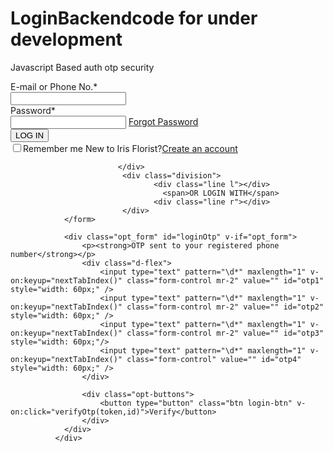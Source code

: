 # LoginBackendcode for under development 
Javascript Based auth otp security
<form id="loginForm" class="form" @submit="loginCustomer" method="post" v-if="!opt_form">
                            <div class="form-group">
                                <label for="username">E-mail or Phone No.<span class="required">*</span></label><br>
                                <input type="text" v-model="uname"  class="form-control" >
                            </div>
                            <div class="form-group">
                                <label for="password">Password<span class="required">*</span></label><br>
                                <input type="password" v-model="password" class="form-control" >
                                <label for="lost-password" class="lost-password"><i class="fa fa-lock" aria-hidden="true"></i><a href="#" data-toggle="modal" data-target="#forgotpwmodal" data-dismiss="modal">Forgot Password</a></label>
                            </div>
                            <div class="form-group">
                                <input type="submit" name="submit" class="btn login-btn btn-block" value="LOG IN">
                             </div>
                             <div class="form-group">
                                <label for="remember-me"><span><input name="remember-me" type="checkbox"/></span><span class="remember-me">Remember me</span></label>
                                <label for="new-account" class="new-account">New to Iris Florist?<a href="#" data-toggle="modal" data-target="#signupmodal" data-dismiss="modal">Create an account</a></label>
                                
                            </div>
                             <div class="division">
                                    <div class="line l"></div>
                                      <span>OR LOGIN WITH</span>
                                    <div class="line r"></div>
                             </div>
                </form>
                
                <div class="opt_form" id="loginOtp" v-if="opt_form">
                    <p><strong>OTP sent to your registered phone number</strong></p>
                    <div class="d-flex">
                        <input type="text" pattern="\d*" maxlength="1" v-on:keyup="nextTabIndex()" class="form-control mr-2" value="" id="otp1" style="width: 60px;" />
                        <input type="text" pattern="\d*" maxlength="1" v-on:keyup="nextTabIndex()" class="form-control mr-2" value="" id="otp2" style="width: 60px;" />
                        <input type="text" pattern="\d*" maxlength="1" v-on:keyup="nextTabIndex()" class="form-control mr-2" value="" id="otp3"  style="width: 60px;"/>
                        <input type="text" pattern="\d*" maxlength="1" v-on:keyup="nextTabIndex()" class="form-control" value="" id="otp4" style="width: 60px;" />
                    </div>
                    
                    <div class="opt-buttons">
                        <button type="button" class="btn login-btn" v-on:click="verifyOtp(token,id)">Verify</button>
                    </div>
                </div>                
              </div>

